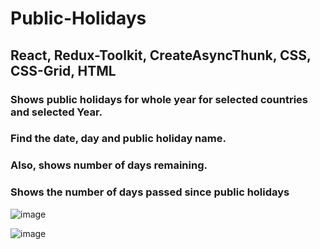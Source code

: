 # Public-Holidays

## React, Redux-Toolkit, CreateAsyncThunk, CSS, CSS-Grid, HTML

### Shows public holidays for whole year for selected countries and selected Year.

### Find the date, day and public holiday name.

### Also, shows number of days remaining. 

### Shows the number of days passed since public holidays


![image](https://user-images.githubusercontent.com/54139929/201327368-1c4644c9-17dc-469b-a06f-0aecf56da959.png)



![image](https://user-images.githubusercontent.com/54139929/201327482-dea49070-d379-4627-9fc2-a1563dd3a974.png)
